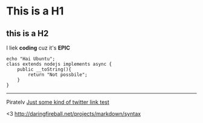 # This is a H1
## this is a H2

I liek **coding** cuz it's __EPIC__


	echo "Hai Ubuntu";
	class extends nodejs implements async {
		public __toString(){
			return "Not possbile";
		}
	}

  
  
* * *

Piratelv [Just some kind of twitter link test](http://twitter.com/piratelv/)

<3 http://daringfireball.net/projects/markdown/syntax